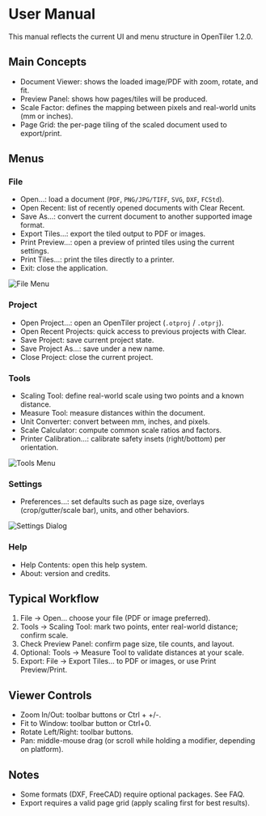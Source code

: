 
# User Manual

This manual reflects the current UI and menu structure in OpenTiler 1.2.0.

## Main Concepts
- Document Viewer: shows the loaded image/PDF with zoom, rotate, and fit.
- Preview Panel: shows how pages/tiles will be produced.
- Scale Factor: defines the mapping between pixels and real-world units (mm or inches).
- Page Grid: the per-page tiling of the scaled document used to export/print.

## Menus

### File
- Open…: load a document (`PDF`, `PNG/JPG/TIFF`, `SVG`, `DXF`, `FCStd`).
- Open Recent: list of recently opened documents with Clear Recent.
- Save As…: convert the current document to another supported image format.
- Export Tiles…: export the tiled output to PDF or images.
- Print Preview…: open a preview of printed tiles using the current settings.
- Print Tiles…: print the tiles directly to a printer.
- Exit: close the application.

![File Menu](../docs/images/13-file-menu.png)

### Project
- Open Project…: open an OpenTiler project (`.otproj` / `.otprj`).
- Open Recent Projects: quick access to previous projects with Clear.
- Save Project: save current project state.
- Save Project As…: save under a new name.
- Close Project: close the current project.

### Tools
- Scaling Tool: define real-world scale using two points and a known distance.
- Measure Tool: measure distances within the document.
- Unit Converter: convert between mm, inches, and pixels.
- Scale Calculator: compute common scale ratios and factors.
- Printer Calibration…: calibrate safety insets (right/bottom) per orientation.

![Tools Menu](../docs/images/16-tools-menu.png)

### Settings
- Preferences…: set defaults such as page size, overlays (crop/gutter/scale bar), units, and other behaviors.

![Settings Dialog](../docs/images/18-settings-dialog.png)

### Help
- Help Contents: open this help system.
- About: version and credits.

## Typical Workflow
1) File → Open… choose your file (PDF or image preferred).
2) Tools → Scaling Tool: mark two points, enter real-world distance; confirm scale.
3) Check Preview Panel: confirm page size, tile counts, and layout.
4) Optional: Tools → Measure Tool to validate distances at your scale.
5) Export: File → Export Tiles… to PDF or images, or use Print Preview/Print.

## Viewer Controls
- Zoom In/Out: toolbar buttons or Ctrl + +/-.
- Fit to Window: toolbar button or Ctrl+0.
- Rotate Left/Right: toolbar buttons.
- Pan: middle-mouse drag (or scroll while holding a modifier, depending on platform).

## Notes
- Some formats (DXF, FreeCAD) require optional packages. See FAQ.
- Export requires a valid page grid (apply scaling first for best results).

